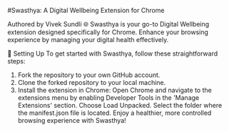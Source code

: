 #Swasthya: 
A Digital Wellbeing Extension for Chrome

Authored by Vivek Sundli
🌐 Swasthya is your go-to Digital Wellbeing extension designed specifically for Chrome. Enhance your browsing experience by managing your digital health effectively.

🚀 Setting Up
To get started with Swasthya, follow these straightforward steps:

1. Fork the repository to your own GitHub account.
2. Clone the forked repository to your local machine.
3. Install the extension in Chrome:
    Open Chrome and navigate to the extensions menu by enabling Developer Tools in the 'Manage Extensions' section.
    Choose Load Unpacked.
    Select the folder where the manifest.json file is located.
    Enjoy a healthier, more controlled browsing experience with Swasthya!






